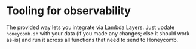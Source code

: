 # Tooling for observability

The provided way lets you integrate via Lambda Layers. Just update `honeycomb.sh` with your data (if you made any changes; else it should work as-is) and run it across all functions that need to send to Honeycomb.
